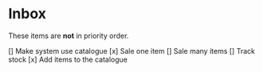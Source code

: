 # Inbox

These items are __not__ in priority order.

[] Make system use catalogue
[x] Sale one item
[] Sale many items
[] Track stock
[x] Add items to the catalogue
